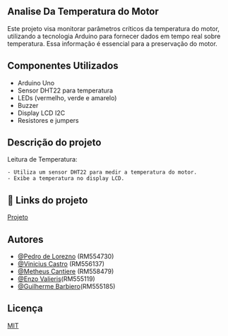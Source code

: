
Analise Da Temperatura do Motor
-

Este projeto visa monitorar parâmetros críticos da temperatura do motor, utilizando a tecnologia Arduino para fornecer dados em tempo real sobre temperatura. Essa informação é essencial para a preservação do motor.



## Componentes Utilizados
- Arduino Uno
- Sensor DHT22 para temperatura
- LEDs (vermelho, verde e amarelo)
- Buzzer
- Display LCD I2C
- Resistores e jumpers
## Descrição do projeto


Leitura de Temperatura:

    - Utiliza um sensor DHT22 para medir a temperatura do motor.
    - Exibe a temperatura no display LCD.


## 🔗 Links do projeto
[Projeto](https://wokwi.com/projects/400701493081954305)


## Autores

- [@Pedro de Lorezno](https://github.com/PedroLorenzop) (RM554730)
- [@Vinicius Castro](https://github.com/ViniciusCastroo) (RM556137)
- [@Metheus Cantiere](https://github.com/matheuscantiere) (RM558479)
- [@Enzo Valieris](https://github.com/Valieris)(RM555119)
- [@Guilherme Barbiero](https://github.com/GuiBarbiero)(RM555185)



## Licença

[MIT](https://choosealicense.com/licenses/mit/)
